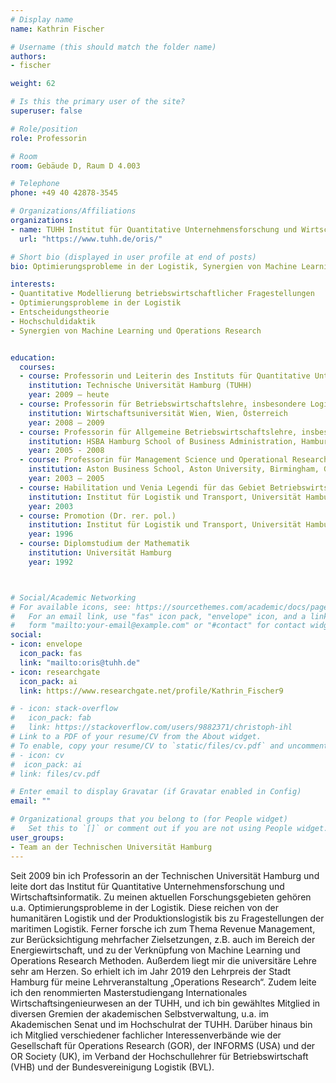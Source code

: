 ```yaml
---
# Display name
name: Kathrin Fischer

# Username (this should match the folder name)
authors:
- fischer

weight: 62

# Is this the primary user of the site?
superuser: false

# Role/position
role: Professorin

# Room
room: Gebäude D, Raum D 4.003

# Telephone
phone: +49 40 42878-3545

# Organizations/Affiliations
organizations:
- name: TUHH Institut für Quantitative Unternehmensforschung und Wirtschaftsinformatik
  url: "https://www.tuhh.de/oris/"

# Short bio (displayed in user profile at end of posts)
bio: Optimierungsprobleme in der Logistik, Synergien von Machine Learning und Operations Research

interests:
- Quantitative Modellierung betriebswirtschaftlicher Fragestellungen
- Optimierungsprobleme in der Logistik
- Entscheidungstheorie
- Hochschuldidaktik
- Synergien von Machine Learning und Operations Research


education:
  courses:
  - course: Professorin und Leiterin des Instituts für Quantitative Unternehmensforschung und Wirtschaftsinformatik
    institution: Technische Universität Hamburg (TUHH)
    year: 2009 – heute
  - course: Professorin für Betriebswirtschaftslehre, insbesondere Logistik und Supply Chain Management 
    institution: Wirtschaftsuniversität Wien, Wien, Österreich
    year: 2008 – 2009
  - course: Professorin für Allgemeine Betriebswirtschaftslehre, insbesondere Logistik
    institution: HSBA Hamburg School of Business Administration, Hamburg
    year: 2005 - 2008
  - course: Professorin für Management Science und Operational Research
    institution: Aston Business School, Aston University, Birmingham, Großbritannien
    year: 2003 – 2005
  - course: Habilitation und Venia Legendi für das Gebiet Betriebswirtschaftslehre
    institution: Institut für Logistik und Transport, Universität Hamburg
    year: 2003
  - course: Promotion (Dr. rer. pol.)
    institution: Institut für Logistik und Transport, Universität Hamburg
    year: 1996 
  - course: Diplomstudium der Mathematik 
    institution: Universität Hamburg
    year: 1992 



# Social/Academic Networking
# For available icons, see: https://sourcethemes.com/academic/docs/page-builder/#icons
#   For an email link, use "fas" icon pack, "envelope" icon, and a link in the
#   form "mailto:your-email@example.com" or "#contact" for contact widget.
social:
- icon: envelope
  icon_pack: fas
  link: "mailto:oris@tuhh.de"
- icon: researchgate
  icon_pack: ai
  link: https://www.researchgate.net/profile/Kathrin_Fischer9

# - icon: stack-overflow
#   icon_pack: fab
#   link: https://stackoverflow.com/users/9882371/christoph-ihl
# Link to a PDF of your resume/CV from the About widget.
# To enable, copy your resume/CV to `static/files/cv.pdf` and uncomment the lines below.
# - icon: cv
#  icon_pack: ai
# link: files/cv.pdf

# Enter email to display Gravatar (if Gravatar enabled in Config)
email: ""

# Organizational groups that you belong to (for People widget)
#   Set this to `[]` or comment out if you are not using People widget.
user_groups:
- Team an der Technischen Universität Hamburg
---
```


Seit 2009 bin ich Professorin an der Technischen Universität Hamburg und leite dort das Institut für Quantitative Unternehmensforschung und Wirtschaftsinformatik. Zu meinen aktuellen Forschungsgebieten gehören u.a. Optimierungsprobleme in der Logistik. Diese reichen von der humanitären Logistik und der Produktionslogistik bis zu Fragestellungen der maritimen Logistik. Ferner forsche ich zum Thema Revenue Management, zur Berücksichtigung mehrfacher Zielsetzungen, z.B. auch im Bereich der Energiewirtschaft, und zu der Verknüpfung von Machine Learning und Operations Research Methoden. 
Außerdem liegt mir die universitäre Lehre sehr am Herzen. So erhielt ich im Jahr 2019 den Lehrpreis der Stadt Hamburg für meine Lehrveranstaltung „Operations Research“. 
Zudem leite ich den renommierten Masterstudiengang Internationales Wirtschaftsingenieurwesen an der TUHH, und ich bin gewähltes Mitglied in diversen Gremien der akademischen Selbstverwaltung, u.a. im Akademischen Senat und im Hochschulrat der TUHH. 
Darüber hinaus bin ich Mitglied verschiedener fachlicher Interessenverbände wie der Gesellschaft für Operations Research (GOR), der INFORMS (USA) und der OR Society (UK), im Verband der Hochschullehrer für Betriebswirtschaft (VHB) und der Bundesvereinigung Logistik (BVL). 

